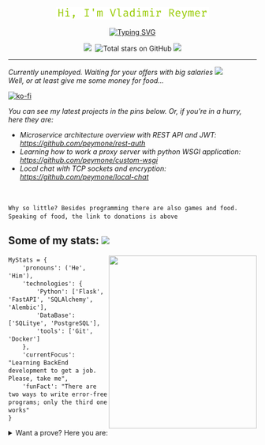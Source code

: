 <p align="center"><img src="./name.png">
<!-- <img src="https://media.giphy.com/media/mGcNjsfWAjY5AEZNw6/giphy.gif" width="50px" height="50px"></h2></p> -->

<p align="center"><a href="https://git.io/typing-svg"><img src="https://readme-typing-svg.demolab.com?font=Fira+Code&size=22&pause=1000&color=97CA00&center=true&vCenter=true&width=500&lines=Probably+Junior+Backend+developer;Trying+to+overcome+laziness+every+day;and+win%2C+sometimes..." alt="Typing SVG" /></a></p>

 
<p align="center">
    <img src="https://img.shields.io/github/watchers/peymone/peymone?color=orange&label=visitors&logo=CBS&logoColor=orange&style=for-the-badge">
    <img src="https://img.shields.io/github/followers/peymone?color=yellow&logo=Opsgenie&logoColor=yellow&style=for-the-badge" alt="">
    <img src="https://img.shields.io/github/stars/peymone?color=green&logo=Apache%20Spark&logoColor=green&style=for-the-badge" alt="Total stars on GitHub">
    <a href="https://t.me/neitendo"><img src="https://img.shields.io/static/v1?label=Telegram&message=link&style=for-the-badge&l&logo=telegram&color=blue"></a>
</p>

---

_Currently unemployed. Waiting for your offers with big salaries <img src="https://i.giphy.com/media/v1.Y2lkPTc5MGI3NjExd29jdDJyYXM4dDZ0eGV0ZnU4OGpuMnd0YjJnYW9pdHR0dmFzN2VnMiZlcD12MV9pbnRlcm5hbF9naWZfYnlfaWQmY3Q9Zw/ZOlWCtwzAJNWmRTIvm/giphy.gif" width="80px">_<br>
_Well, or at least give me some money for food..._ 

[![ko-fi](https://ko-fi.com/img/githubbutton_sm.svg)](https://ko-fi.com/Q5Q513NEGR)

_You can see my latest projects in the pins below. Or, if you're in a hurry, here they are:_

* _Microservice architecture overview with REST API and JWT: https://github.com/peymone/rest-auth_
* _Learning how to work a proxy server with python WSGI application: https://github.com/peymone/custom-wsgi_
* _Local chat with TCP sockets and encryption: https://github.com/peymone/local-chat_

<br>

```Why so little? Besides programming there are also games and food. Speaking of food, the link to donations is above```

<h2>Some of my stats: <img src="https://media.giphy.com/media/Vf3ZKdillTMOOaOho0/giphy.gif" width="40px"></h2>
<img src="https://media.giphy.com/media/Ll22OhMLAlVDb8UQWe/giphy.gif" align="right" width="300px" height="350px">

``` 
MyStats = {
    'pronouns': ('He', 'Him'),
    'technologies': {
        'Python': ['Flask', 'FastAPI', 'SQLAlchemy', 'Alembic'],
        'DataBase': ['SQLitye', 'PostgreSQL'],
        'tools': ['Git', 'Docker']
    },
    'currentFocus': "Learning BackEnd development to get a job. Please, take me",
    'funFact': "There are two ways to write error-free programs; only the third one works"
}
```

<details>
  <summary>Want a prove? Here you are:</summary>

  <table>
       <tr>
           <td><a href="https://roadmap.sh"><img src="https://roadmap.sh/card/tall/643bfe39e2725773748f05b9?variant=dark" alt="roadmap.sh" width="250px" align="left"/></a></td>
           <td><img align="center" src="https://github-readme-stats.vercel.app/api?username=peymone&show_icons=true&hide_title=true&title_color=97CA00&icon_color=97CA00&include_all_commits=true&count_private=true&bg_color=00000000&hide_border=true" object-fit=fill>
           <img align="center" src="https://github-readme-stats.vercel.app/api/top-langs/?username=peymone&layout=compact&hide_title=true&bg_color=00000000&hide_border=true" object-fit=fill><br></td>
        </tr>
  </table>

  <details>
  <summary>Don't look. Really.</summary><br>
   
   **_NERD XD_**
   <p>
       <img src="https://cultofthepartyparrot.com/parrots/pythonparrot.gif" width="30px">
       <img src="https://cultofthepartyparrot.com/guests/hd/nyanparrot.gif" width="30px">
       <img src="https://cultofthepartyparrot.com/parrots/hd/evilparrot.gif" width="30px">
       <img src="https://cultofthepartyparrot.com/parrots/hd/angelparrot.gif" width="60px">
       <img src="https://cultofthepartyparrot.com/guests/cursedparrot.gif" width="30px">
       <img src="https://cultofthepartyparrot.com/parrots/hd/laptop_parrot.gif" width="30px">
       <img src="https://cultofthepartyparrot.com/guests/hd/batparrot.gif" width="30px">
       <img src="https://cultofthepartyparrot.com/parrots/hd/vikingparrot.gif" width="30px">
       <img src="https://cultofthepartyparrot.com/parrots/hd/ripparrot.gif" width="30px">
       <img src="https://cultofthepartyparrot.com/guests/hd/partyblobcat.gif" width="30px">
       <img src="https://cultofthepartyparrot.com/parrots/asyncparrot.gif" width="30px">
       <img src="https://cultofthepartyparrot.com/parrots/hd/covid19parrot.gif" width="30px">
       <img src="https://cultofthepartyparrot.com/parrots/hd/everythingsfineparrot.gif" width="30px">
       <img src="https://cultofthepartyparrot.com/parrots/dabparrot.gif" width="30px">
       <img src="https://cultofthepartyparrot.com/parrots/hd/thefastestparrot.gif" width="30px">
       <img src="https://cultofthepartyparrot.com/guests/hd/gumiparrot.gif" width="30px">
       <img src="https://cultofthepartyparrot.com/parrots/hd/sneezyparrot.gif" width="30px">
       <img src="https://cultofthepartyparrot.com/guests/hd/vibepartycat.gif" width="30px">
       <img src="https://cultofthepartyparrot.com/parrots/hd/reactparrot.gif" width="30px">
       <img src="https://cultofthepartyparrot.com/parrots/metalparrot.gif" width="30px">
       <img src="https://cultofthepartyparrot.com/guests/hd/trollparrot.gif" width="30px">
       <img src="https://cultofthepartyparrot.com/parrots/hd/kindasusparrot.gif" width="30px">
       <img src="https://cultofthepartyparrot.com/parrots/hd/sidewaysparrot.gif" width="30px">
    
  </details>
  
</details>


